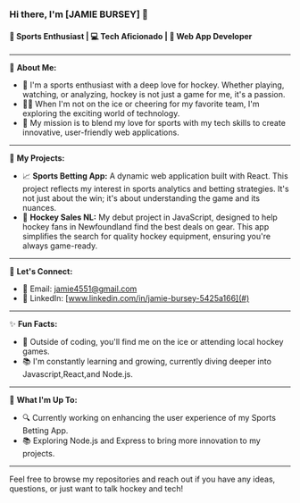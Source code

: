 ### Hi there, I'm [JAMIE BURSEY] 👋

#### 🏒 Sports Enthusiast | 💻 Tech Aficionado | 🚀 Web App Developer

---

🔭 **About Me:**
- 🌱 I'm a sports enthusiast with a deep love for hockey. Whether playing, watching, or analyzing, hockey is not just a game for me, it's a passion.
- 👨‍💻 When I'm not on the ice or cheering for my favorite team, I'm exploring the exciting world of technology.
- 🎯 My mission is to blend my love for sports with my tech skills to create innovative, user-friendly web applications.

---

🌟 **My Projects:**
- 📈 **Sports Betting App:** A dynamic web application built with React. This project reflects my interest in sports analytics and betting strategies. It's not just about the win; it's about understanding the game and its nuances.
- 🏒 **Hockey Sales NL:** My debut project in JavaScript, designed to help hockey fans in Newfoundland find the best deals on gear. This app simplifies the search for quality hockey equipment, ensuring you're always game-ready.

---

💬 **Let's Connect:**
- 📧 Email: [jamie4551@gmail.com](mailto:jamie4551@gmail.com)
- 🤝 LinkedIn: [www.linkedin.com/in/jamie-bursey-5425a166](#)

---

✨ **Fun Facts:**
- 🥅 Outside of coding, you'll find me on the ice or attending local hockey games. 
- 📚 I'm constantly learning and growing, currently diving deeper into Javascript,React,and Node.js.

---

📌 **What I'm Up To:**
- 🔍 Currently working on enhancing the user experience of my Sports Betting App.
- 📚 Exploring Node.js and Express to bring more innovation to my projects.

---

Feel free to browse my repositories and reach out if you have any ideas, questions, or just want to talk hockey and tech!

